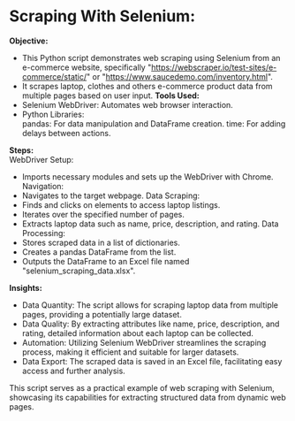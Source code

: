 # Scraping With Selenium:

**Objective:**
  * This Python script demonstrates web scraping using Selenium from an e-commerce website, specifically "https://webscraper.io/test-sites/e-commerce/static/" or "https://www.saucedemo.com/inventory.html".
  * It scrapes laptop, clothes and others e-commerce product data from multiple pages based on user input.
**Tools Used:**
  * Selenium WebDriver: Automates web browser interaction.
  * Python Libraries:\
    pandas: For data manipulation and DataFrame creation.
    time: For adding delays between actions.

**Steps:**\
WebDriver Setup:
  * Imports necessary modules and sets up the WebDriver with Chrome.
Navigation:
  * Navigates to the target webpage.
Data Scraping:
  * Finds and clicks on elements to access laptop listings.
  * Iterates over the specified number of pages.
  * Extracts laptop data such as name, price, description, and rating.
Data Processing:
  * Stores scraped data in a list of dictionaries.
  * Creates a pandas DataFrame from the list.
  * Outputs the DataFrame to an Excel file named "selenium_scraping_data.xlsx".

**Insights:**
  * Data Quantity: The script allows for scraping laptop data from multiple pages, providing a potentially large dataset.
  * Data Quality: By extracting attributes like name, price, description, and rating, detailed information about each laptop can be collected.
  * Automation: Utilizing Selenium WebDriver streamlines the scraping process, making it efficient and suitable for larger datasets.
  * Data Export: The scraped data is saved in an Excel file, facilitating easy access and further analysis.

This script serves as a practical example of web scraping with Selenium, showcasing its capabilities for extracting structured data from dynamic web pages.
